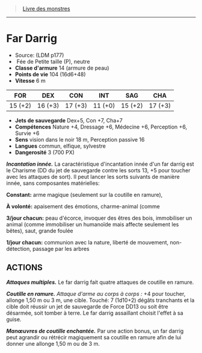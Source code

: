 ﻿> [Livre des monstres](tome_of_beasts.md)

---

# Far Darrig

- Source: (LDM p177)
-  Fée de Petite taille (P), neutre
- **Classe d'armure** 14 (armure de peau)
- **Points de vie** 104 (16d6+48)
- **Vitesse** 6 m

|FOR|DEX|CON|INT|SAG|CHA|
|---|---|---|---|---|---|
|15 (+2)|16 (+3)|17 (+3)|11 (+0)|15 (+2)|17 (+3)|

- **Jets de sauvegarde** Dex+5, Con +7, Cha+7
- **Compétences** Nature +4, Dressage +6, Médecine +6, Perception +6, Survie +6
- **Sens** vision dans le noir 18 m, Perception passive 16
- **Langues** commun, elfique, sylvestre
- **Dangerosité** 3 (700 PX)

**_Incantation innée._** La caractéristique d'incantation innée d'un far darrig est le Charisme (DD du jet de sauvegarde contre les sorts 13, +5 pour toucher avec les attaques de sort). Il peut lancer les sorts suivants de manière innée, sans composantes matérielles:

**Constant:** arme magique (seulement sur la coutille en ramure),

**À volonté:** apaisement des émotions, charme-animal (comme

**3/jour chacun:** peau d'écorce, invoquer des êtres des bois, immobiliser un animal (comme immobiliser un humanoïde mais affecte seulement les bêtes), saut, grande foulée

**1/jour chacun:** communion avec la nature, liberté de mouvement, non-détection, passage par les arbres

## ACTIONS

**_Attaques multiples._** Le far darrig fait quatre attaques de coutille en ramure.

**_Coutille en ramure._** _Attaque d'arme au corps à corps :_ +4 pour toucher, allonge 1,50 m ou 3 m, une cible. Touché: 7 (1d10+2) dégâts tranchants et la cible doit réussir un jet de sauvegarde de Force DD13 ou soit être désarmée, soit tomber à terre. Le far darrig assaillant choisit l'effet à sa guise.

**_Manœuvres de coutille enchantée._** Par une action bonus, un far darrig peut agrandir ou rétrécir magiquement sa coutille en ramure afin de lui donner une allonge 1,50 m ou de 3 m.

